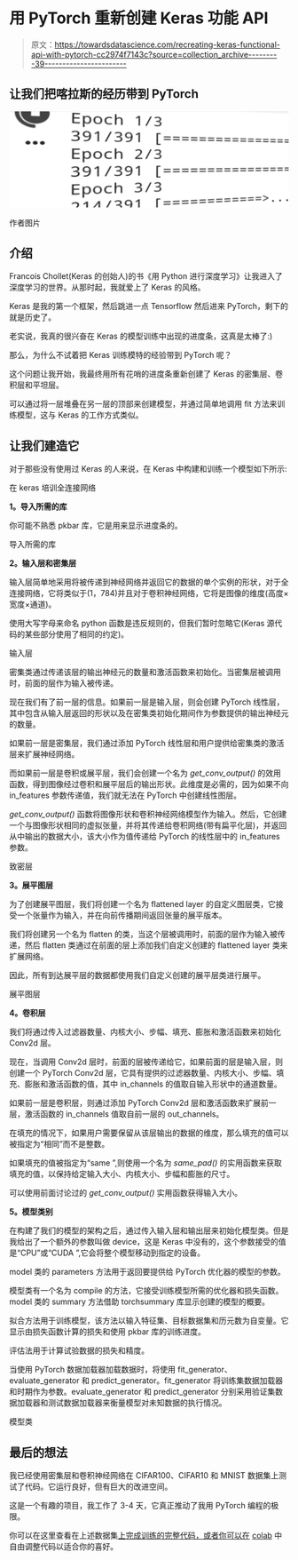 # 用 PyTorch 重新创建 Keras 功能 API

> 原文：<https://towardsdatascience.com/recreating-keras-functional-api-with-pytorch-cc2974f7143c?source=collection_archive---------39----------------------->

## 让我们把喀拉斯的经历带到 PyTorch

![](img/aa58074909d0c7b3d6aca648a902eea3.png)

作者图片

## 介绍

Francois Chollet(Keras 的创始人)的书《用 Python 进行深度学习》让我进入了深度学习的世界。从那时起，我就爱上了 Keras 的风格。

Keras 是我的第一个框架，然后跳进一点 Tensorflow 然后进来 PyTorch，剩下的就是历史了。

老实说，我真的很兴奋在 Keras 的模型训练中出现的进度条，这真是太棒了:)

那么，为什么不试着把 Keras 训练模特的经验带到 PyTorch 呢？

这个问题让我开始，我最终用所有花哨的进度条重新创建了 Keras 的密集层、卷积层和平坦层。

可以通过将一层堆叠在另一层的顶部来创建模型，并通过简单地调用 fit 方法来训练模型，这与 Keras 的工作方式类似。

## 让我们建造它

对于那些没有使用过 Keras 的人来说，在 Keras 中构建和训练一个模型如下所示:

在 keras 培训全连接网络

**1。导入所需的库**

你可能不熟悉 pkbar 库，它是用来显示进度条的。

导入所需的库

**2。输入层和密集层**

输入层简单地采用将被传递到神经网络并返回它的数据的单个实例的形状，对于全连接网络，它将类似于(1，784)并且对于卷积神经网络，它将是图像的维度(高度×宽度×通道)。

使用大写字母来命名 python 函数是违反规则的，但我们暂时忽略它(Keras 源代码的某些部分使用了相同的约定)。

输入层

密集类通过传递该层的输出神经元的数量和激活函数来初始化。当密集层被调用时，前面的层作为输入被传递。

现在我们有了前一层的信息。如果前一层是输入层，则会创建 PyTorch 线性层，其中包含从输入层返回的形状以及在密集类初始化期间作为参数提供的输出神经元的数量。

如果前一层是密集层，我们通过添加 PyTorch 线性层和用户提供给密集类的激活层来扩展神经网络。

而如果前一层是卷积或展平层，我们会创建一个名为 *get_conv_output()* 的效用函数，得到图像经过卷积和展平层后的输出形状。此维度是必需的，因为如果不向 in_features 参数传递值，我们就无法在 PyTorch 中创建线性图层。

*get_conv_output()* 函数将图像形状和卷积神经网络模型作为输入。然后，它创建一个与图像形状相同的虚拟张量，并将其传递给卷积网络(带有扁平化层)，并返回从中输出的数据大小，该大小作为值传递给 PyTorch 的线性层中的 in_features 参数。

致密层

**3。展平图层**

为了创建展平图层，我们将创建一个名为 flattened layer 的自定义图层类，它接受一个张量作为输入，并在向前传播期间返回张量的展平版本。

我们将创建另一个名为 flatten 的类，当这个层被调用时，前面的层作为输入被传递，然后 flatten 类通过在前面的层上添加我们自定义创建的 flattened layer 类来扩展网络。

因此，所有到达展平层的数据都使用我们自定义创建的展平层类进行展平。

展平图层

**4。卷积层**

我们将通过传入过滤器数量、内核大小、步幅、填充、膨胀和激活函数来初始化 Conv2d 层。

现在，当调用 Conv2d 层时，前面的层被传递给它，如果前面的层是输入层，则创建一个 PyTorch Conv2d 层，它具有提供的过滤器数量、内核大小、步幅、填充、膨胀和激活函数的值，其中 in_channels 的值取自输入形状中的通道数量。

如果前一层是卷积层，则通过添加 PyTorch Conv2d 层和激活函数来扩展前一层，激活函数的 in_channels 值取自前一层的 out_channels。

在填充的情况下，如果用户需要保留从该层输出的数据的维度，那么填充的值可以被指定为“相同”而不是整数。

如果填充的值被指定为“same ”,则使用一个名为 *same_pad()* 的实用函数来获取填充的值，以保持给定输入大小、内核大小、步幅和膨胀的尺寸。

可以使用前面讨论过的 *get_conv_output()* 实用函数获得输入大小。

**5。模型类别**

在构建了我们的模型的架构之后，通过传入输入层和输出层来初始化模型类。但是我给出了一个额外的参数叫做 device，这是 Keras 中没有的，这个参数接受的值是“CPU”或“CUDA ”,它会将整个模型移动到指定的设备。

model 类的 parameters 方法用于返回要提供给 PyTorch 优化器的模型的参数。

模型类有一个名为 compile 的方法，它接受训练模型所需的优化器和损失函数。model 类的 summary 方法借助 torchsummary 库显示创建的模型的概要。

拟合方法用于训练模型，该方法以输入特征集、目标数据集和历元数为自变量。它显示由损失函数计算的损失和使用 pkbar 库的训练进度。

评估法用于计算试验数据的损失和精度。

当使用 PyTorch 数据加载器加载数据时，将使用 fit_generator、evaluate_generator 和 predict_generator。fit_generator 将训练集数据加载器和时期作为参数。evaluate_generator 和 predict_generator 分别采用验证集数据加载器和测试数据加载器来衡量模型对未知数据的执行情况。

模型类

## 最后的想法

我已经使用密集层和卷积神经网络在 CIFAR100、CIFAR10 和 MNIST 数据集上测试了代码。它运行良好，但有巨大的改进空间。

这是一个有趣的项目，我工作了 3-4 天，它真正推动了我用 PyTorch 编程的极限。

你可以在这里查看在上述数据集[上完成训练的完整代码，或者你可以在](https://github.com/bipinKrishnan/torchkeras/blob/master/functional_api_v1.ipynb) [colab](https://colab.research.google.com/github/bipinKrishnan/torchkeras/blob/master/functional_api_v1.ipynb) 中自由调整代码以适合你的喜好。